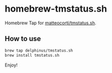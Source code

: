 # homebrew-tmstatus.sh

Homebrew Tap for [matteocorti/tmstatus.sh](https://github.com/matteocorti/tmstatus.sh).

## How to use

```bash
brew tap delphinus/tmstatus.sh
brew install tmstatus.sh
```

Enjoy!
